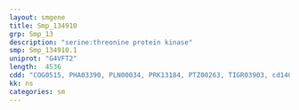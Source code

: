 ```yaml
---
layout: smgene
title: Smp_134910
grp: Smp_13
description: "serine:threonine protein kinase"
smp: Smp_134910.1
uniprot: "G4VFT2"
length:  4536
cdd: "COG0515, PHA03390, PLN00034, PRK13184, PTZ00263, TIGR03903, cd14081, cd14340, cl21453, cl21463, pfam00069, smart00220"
kk: ns
categories: sm
---
```

